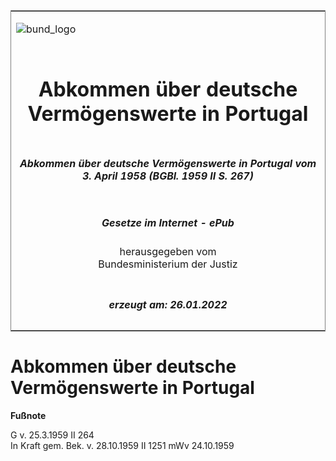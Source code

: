 <span id="DECKBLATT.html"></span>

<table border="0" frame="border" width="100%">

<tr valign="top">

<td align="left">

![bund\_logo](BfJ_2021_Web_de_de.gif)

</td>

<td align="right">

 

</td>

</tr>

<tr align="center" valign="middle">

<td colspan="2">

# Abkommen über deutsche Vermögenswerte in Portugal

</td>

</tr>

<tr align="center" valign="middle">

<td colspan="2">

##### Abkommen über deutsche Vermögenswerte in Portugal vom 3. April 1958 (BGBl. 1959 II S. 267)

</td>

</tr>

<tr align="center" valign="middle">

<td colspan="2">

  
  

##### Gesetze im Internet - ePub  
  
herausgegeben vom  
Bundesministerium der Justiz

</td>

</tr>

<tr align="center" valign="bottom">

<td colspan="2">

  
  

##### erzeugt am: 26.01.2022

</td>

</tr>

</table>

<span id="BJNR202670959.html"></span>

# Abkommen über deutsche Vermögenswerte in Portugal

<div>

  
**Fußnote**

<div class="jnhtml">

<div>

<div class="jurAbsatz">

G v. 25.3.1959 II 264  
In Kraft gem. Bek. v. 28.10.1959 II 1251 mWv 24.10.1959

</div>

</div>

</div>

</div>

